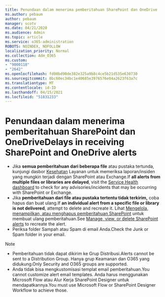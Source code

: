 ```yaml
---
title: Penundaan dalam menerima pemberitahuan SharePoint dan OneDrive
ms.author: pebaum
author: pebaum
manager: scotv
ms.date: 04/21/2020
ms.audience: Admin
ms.topic: article
ms.service: o365-administration
ROBOTS: NOINDEX, NOFOLLOW
localization_priority: Normal
ms.collection: Adm_O365
ms.custom:
- "9000118"
- "2642"
ms.openlocfilehash: fd00bd90de382e325a9b8c4ce5b21d535e630730
ms.sourcegitcommit: 8bc60ec34bc1e40685e3976576e04a2623f63a7c
ms.translationtype: MT
ms.contentlocale: id-ID
ms.lasthandoff: 04/15/2021
ms.locfileid: "51831233"
---
```

# <a name="delays-in-receiving-sharepoint-and-onedrive-alerts"></a><span data-ttu-id="ff204-102">Penundaan dalam menerima pemberitahuan SharePoint dan OneDrive</span><span class="sxs-lookup"><span data-stu-id="ff204-102">Delays in receiving SharePoint and OneDrive alerts</span></span>

- <span data-ttu-id="ff204-103">Jika **semua pemberitahuan dari beberapa file** atau pustaka tertunda, kunjungi dasbor [Kesehatan](https://portal.office.com/adminportal/home?ref=/servicehealth) Layanan untuk memeriksa laporan/insiden yang mungkin terjadi dengan SharePoint atau Exchange.</span><span class="sxs-lookup"><span data-stu-id="ff204-103">If **all alerts from multiple files or libraries are delayed**, visit the [Service Health dashboard](https://portal.office.com/adminportal/home?ref=/servicehealth) to check for any advisories/incidents that may be occurring with SharePoint or Exchange.</span></span>
- <span data-ttu-id="ff204-104">Jika **pemberitahuan dari file atau pustaka tertentu tidak terkirim,** coba hapus dan buat ulang.</span><span class="sxs-lookup"><span data-stu-id="ff204-104">If **an individual alert from a specific file or library is not delivered**, attempt to delete and recreate it.</span></span> <span data-ttu-id="ff204-105">Lihat [Mengelola, menampilkan, atau menghapus pemberitahuan SharePoint](https://support.microsoft.com/office/99dfb19c-9a90-4a8c-aba1-aa8c8afb0de2) untuk membuat ulang pemberitahuan.</span><span class="sxs-lookup"><span data-stu-id="ff204-105">See [Manage, view, or delete SharePoint alerts](https://support.microsoft.com/office/99dfb19c-9a90-4a8c-aba1-aa8c8afb0de2) to recreate the alert.</span></span>
- <span data-ttu-id="ff204-106">Periksa folder Sampah atau Spam di email Anda.</span><span class="sxs-lookup"><span data-stu-id="ff204-106">Check the Junk or Spam folder in your email.</span></span>

> [!NOTE]
> - <span data-ttu-id="ff204-107">Pemberitahuan tidak dapat dikirim ke Grup Distribusi.</span><span class="sxs-lookup"><span data-stu-id="ff204-107">Alerts cannot be sent to a Distribution Group.</span></span> <span data-ttu-id="ff204-108">Hanya grup Keamanan dan O365 yang didukung.</span><span class="sxs-lookup"><span data-stu-id="ff204-108">Only Security and O365 groups are supported.</span></span>
> - <span data-ttu-id="ff204-109">Anda tidak bisa mengkustomisasi templat email pemberitahuan.</span><span class="sxs-lookup"><span data-stu-id="ff204-109">You cannot customize alert email templates.</span></span> <span data-ttu-id="ff204-110">Anda harus menggunakan Microsoft Flow atau Alur Kerja SharePoint Designer untuk mendapatkannya.</span><span class="sxs-lookup"><span data-stu-id="ff204-110">You must use Microsoft Flow or SharePoint Designer Workflow to achieve those.</span></span>
